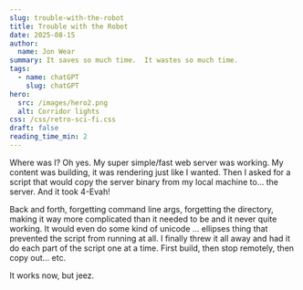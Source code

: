 ```yaml
---
slug: trouble-with-the-robot
title: Trouble with the Robot
date: 2025-08-15
author:
  name: Jon Wear
summary: It saves so much time.  It wastes so much time.
tags:
  - name: chatGPT
    slug: chatGPT
hero:
  src: /images/hero2.png
  alt: Corridor lights
css: /css/retro-sci-fi.css
draft: false
reading_time_min: 2
---
```


Where was I? Oh yes. My super simple/fast web server was working. My content was building, it was rendering just like I wanted. Then I asked for a script that would copy the server binary from my local machine to... the server. And it took 4-Evah!

Back and forth, forgetting command line args, forgetting the directory, making it way more complicated than it needed to be and it never quite working. It would even do some kind of unicode ... ellipses thing that prevented the script from running at all. I finally threw it all away and had it do each part of the script one at a time. First build, then stop remotely, then copy out... etc.

It works now, but jeez.